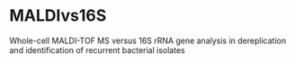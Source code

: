 # MALDIvs16S
Whole-cell MALDI-TOF MS versus 16S rRNA gene analysis in dereplication and identification of recurrent bacterial isolates
